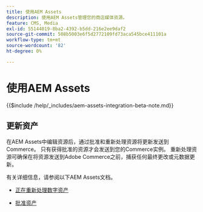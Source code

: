 ```yaml
---
title: 使用AEM Assets
description: 使用AEM Assets管理您的商店媒体资源。
feature: CMS, Media
exl-id: 55144019-8ba2-4392-b5dd-216e2ee9daf2
source-git-commit: 508b5003e6f5d2772109fd73aca545bce411101a
workflow-type: tm+mt
source-wordcount: '82'
ht-degree: 0%

---
```


# 使用AEM Assets

{{$include /help/_includes/aem-assets-integration-beta-note.md}}

<!--In ACAP-844, this topic was linked to from the Commerce Admin products images and videos when the Assets integration is enabled. If the URL to the topic changes, be sure to add a redirect.-->

## 更新资产

在AEM Assets中编辑资源后，通过批准和重新处理资源将更新发送到Commerce。 只有获得批准的资源才会发送到您的Commerce实例。 重新处理资源可确保在将资源发送到Adobe Commerce之前，捕获任何最终更改或元数据更新。

有关详细信息，请参阅以下AEM Assets文档。

- [正在重新处理数字资产](https://experienceleague.adobe.com/en/docs/experience-manager-cloud-service/content/assets/manage/reprocessing)

- [批准资产](https://experienceleague.adobe.com/en/docs/experience-manager-cloud-service/content/assets/dynamicmedia/dynamic-media-open-apis/approve-assets)
